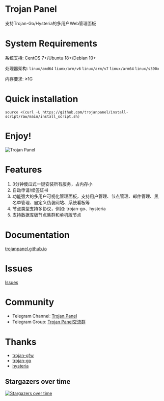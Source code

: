 # Trojan Panel

支持Trojan-Go/Hysteria的多用户Web管理面板

# System Requirements

系统支持: CentOS 7+/Ubuntu 18+/Debian 10+

处理器架构: `linux/amd64` `liunx/arm/v6` `linux/arm/v7` `linux/arm64` `linux/s390x`

内存要求: ≥1G

# Quick installation

```shell
source <(curl -L https://github.com/trojanpanel/install-script/raw/main/install_script.sh)
```

# Enjoy!

![Trojan Panel](https://user-images.githubusercontent.com/46235235/173869031-c410e895-4299-46bf-bb7c-0434498fa2e2.png)

# Features

1. 3分钟傻瓜式一键安装所有服务，占内存小
2. 自动申请/续签证书
3. 功能强大的多用户可视化管理面板，支持用户管理、节点管理、邮件管理、黑名单管理、自定义伪装网站、系统看板等
4. 节点类型支持多协议，例如: trojan-go、hysteria
5. 支持数据库版节点集群和单机版节点

# Documentation

[trojanpanel.github.io](https://trojanpanel.github.io)

# Issues

[Issues](https://github.com/trojanpanel/install-script/issues)

# Community

- Telegram Channel: [Trojan Panel](https://t.me/TrojanPanel)
- Telegram Group: [Trojan Panel交流群](https://t.me/TrojanPanelGroup)

# Thanks

- [trojan-gfw](https://github.com/trojan-gfw/trojan)
- [trojan-go](https://github.com/p4gefau1t/trojan-go)
- [hysteria](https://github.com/HyNetwork/hysteria)

## Stargazers over time

[![Stargazers over time](https://starchart.cc/trojanpanel/install-script.svg)](https://github.com/trojanpanel/install-script)
